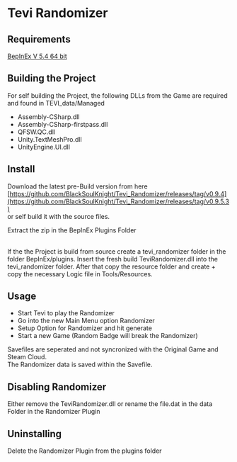 # Tevi Randomizer

## Requirements

[BepInEx V 5.4 64 bit](https://docs.bepinex.dev/articles/user_guide/installation/index.html#tabpanel_bHGHmlrG6S_tabid-win)<br>

## Building the Project

For self building the Project, the following DLLs from the Game are required and found in TEVI_data/Managed
+ Assembly-CSharp.dll
+ Assembly-CSharp-firstpass.dll
+ QFSW.QC.dll
+ Unity.TextMeshPro.dll
+ UnityEngine.UI.dll
  

## Install
Download the latest pre-Build version from here [https://github.com/BlackSoulKnight/Tevi_Randomizer/releases/tag/v0.9.4](https://github.com/BlackSoulKnight/Tevi_Randomizer/releases/tag/v0.9.5.3)<br>
or self build it with the source files. <br>

Extract the zip in the BepInEx Plugins Folder<br><br>

If the the Project is build from source create a tevi_randomizer folder in the folder BepInEx/plugins.
Insert the fresh build TeviRandomizer.dll into the tevi_randomizer folder. 
After that copy the resource folder and create + copy the necessary Logic file in Tools/Resources.

## Usage
+ Start Tevi to play the Randomizer
+ Go into the new Main Menu option Randomizer
+ Setup Option for Randomizer and hit generate
+ Start a new Game (Random Badge will break the Randomizer)
  
Savefiles are seperated and not syncronized with the Original Game and Steam Cloud. <br>
The Randomizer data is saved within the Savefile.

## Disabling Randomizer
Either remove the TeviRandomizer.dll or rename the file.dat in the data Folder in the Randomizer Plugin

## Uninstalling
Delete the Randomizer Plugin from the plugins folder
